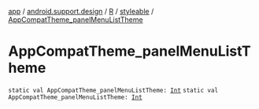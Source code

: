 [app](../../../index.md) / [android.support.design](../../index.md) / [R](../index.md) / [styleable](index.md) / [AppCompatTheme_panelMenuListTheme](.)

# AppCompatTheme_panelMenuListTheme

`static val AppCompatTheme_panelMenuListTheme: `[`Int`](https://kotlinlang.org/api/latest/jvm/stdlib/kotlin/-int/index.html)
`static val AppCompatTheme_panelMenuListTheme: `[`Int`](https://kotlinlang.org/api/latest/jvm/stdlib/kotlin/-int/index.html)